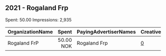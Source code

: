## 2021 - Rogaland Frp 
Spent: 50.00
Impressions: 2,935

|OrganizationName|Spent|PayingAdvertiserNames|CreativeUrls|Impressions|Genders|AgeBrackets|CountryCodes|BillingAddresses|CandidateBallotInformation|
|:---|---:|:---|:---|---:|:---|:---|:---|:---|:---|
|Rogaland FrP|50.00 NOK|Rogaland Frp|[0](https://www.snap.com/political-ads/asset/ef9457ad8e25f0e4ea38488d5532f545693960a63f177b9ac57396c9063d5d19?mediaType=mp4)|2,935||18+|norway|NO||
